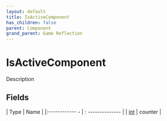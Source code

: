 ```yaml
---
layout: default
title: IsActiveComponent
has_children: false
parent: Component
grand_parent: Game Reflection
---
```

# IsActiveComponent
Description 

## Fields
| Type | Name |
|:------------ - | : -------------- |
| [int](game-reflection/enums/int.md) | counter |
